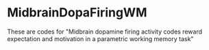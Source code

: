 # MidbrainDopaFiringWM
These are codes for "Midbrain dopamine firing activity codes reward expectation and motivation in a parametric working memory task"
